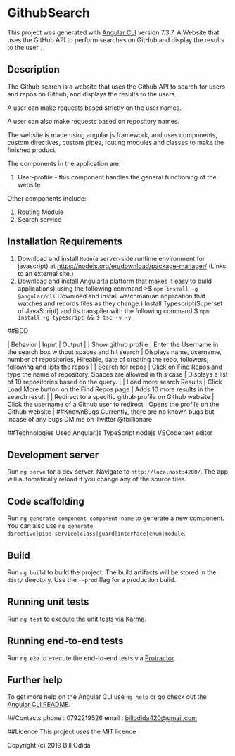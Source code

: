 # GithubSearch

This project was generated with [Angular CLI](https://github.com/angular/angular-cli) version 7.3.7. A Website that uses the GitHub API to perform searches on GitHub and display the results to the user .

## Description
The Github search is a website that uses the Github API to  search for users and repos on Github, and displays the results to the users.

A user can make requests based strictly on the user names.

A user can also make requests based on repository names.

The website is made using angular js framework, and uses components, custom directives, custom pipes, routing modules and classes to make the finished product.

The components in the application are:

1. User-profile - this component handles the general functioning of the website 

Other components include:

1. Routing Module
2. Search service

## Installation Requirements

1. Download and install `Node`(a server-side runtime environment for javascript) at https://nodejs.org/en/download/package-manager/ (Links to an external site.)
2. Download and install Angular(a platform that makes it easy to build applications) using the following command >$ `npm install -g @angular/cli`
Download and install watchman(an application that watches and records files as they change.)
Install Typescript(Superset of JavaScript) and its transpiler with the following command $ `npm install -g typescript && $ tsc -v -y`

##BDD

| Behavior 	| Input 	| Output 	|
| Show github profile 	| Enter the Username in the search box without spaces and hit search 	| Displays name, username, number of repositories, Hireable, date of creating the repo, followers, following and lists the repos 	|
| Search for repos 	| Click on  Find Repos and type the name of repository. Spaces are allowed in this case 	| Displays a list of 10 repositories based on the query. 	|
| Load more search Results 	| Click  Load More button on the Find Repos page 	| Adds 10 more results in the search result 	|
| Redirect to a specific github profile on Github website 	| Click the username of a Github user to redirect 	| Opens the profile on the Github website 	|
##KnownBugs
Currently, there are no known bugs but incase of any bugs DM me on Twitter @fbillionare
 
 ##Technologies Used
Angular.js
TypeScript
nodejs
VSCode text editor

## Development server

Run `ng serve` for a dev server. Navigate to `http://localhost:4200/`. The app will automatically reload if you change any of the source files.

## Code scaffolding

Run `ng generate component component-name` to generate a new component. You can also use `ng generate directive|pipe|service|class|guard|interface|enum|module`.

## Build

Run `ng build` to build the project. The build artifacts will be stored in the `dist/` directory. Use the `--prod` flag for a production build.

## Running unit tests

Run `ng test` to execute the unit tests via [Karma](https://karma-runner.github.io).

## Running end-to-end tests

Run `ng e2e` to execute the end-to-end tests via [Protractor](http://www.protractortest.org/).

## Further help

To get more help on the Angular CLI use `ng help` or go check out the [Angular CLI README](https://github.com/angular/angular-cli/blob/master/README.md).

##Contacts
phone : 0792219526
email : billodida420@gmail.com

##Licence
This project uses the MIT licence 

Copyright (c) 2019 Bill Odida